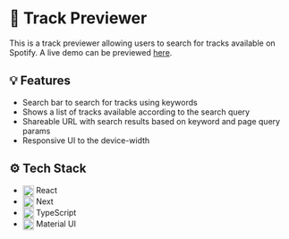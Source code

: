 # 🎸 Track Previewer

This is a track previewer allowing users to search for tracks available on Spotify. A live demo can be previewed [here](https://track-previewer.vercel.app/).

## 💡 Features

- Search bar to search for tracks using keywords
- Shows a list of tracks available according to the search query
- Shareable URL with search results based on keyword and page query params
- Responsive UI to the device-width

## ⚙️ Tech Stack

- <img src="https://cdn.jsdelivr.net/gh/devicons/devicon/icons/react/react-original.svg" width="20" style="vertical-align: middle" /> React
- <img src="https://cdn.jsdelivr.net/gh/devicons/devicon/icons/nextjs/nextjs-original.svg" width="20" style="vertical-align: middle" /> Next
- <img src="https://cdn.jsdelivr.net/gh/devicons/devicon/icons/typescript/typescript-original.svg" width="20" style="vertical-align: middle" /> TypeScript
- <img src="https://cdn.jsdelivr.net/gh/devicons/devicon/icons/materialui/materialui-original.svg" width="20" style="vertical-align: middle" /> Material UI
